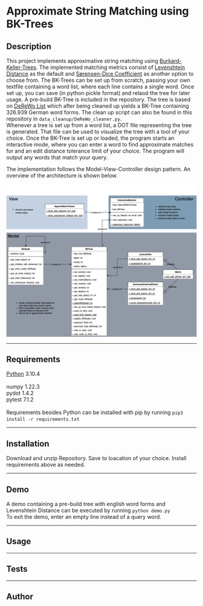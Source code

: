 # Approximate String Matching using BK-Trees



## Description

This project implements approximative string matching using [Burkard-Keller-Trees](https://en.wikipedia.org/wiki/BK-tree). The implemented matching metrics consist of [Levenshtein Distance](https://en.wikipedia.org/wiki/Levenshtein_distance) as the default and [Sørensen-Dice Coefficient](https://en.wikipedia.org/wiki/S%C3%B8rensen%E2%80%93Dice_coefficient) as another option to choose from. The BK-Trees can be set up from scratch, passing your own textfile containing a word list, where each line contains a single word. Once set up, you can save (in python pickle format) and relaod the tree for later usage. A pre-build BK-Tree is included in the repository. The tree is based on [DeReWo List](https://www.ids-mannheim.de/digspra/kl/projekte/methoden/derewo/) which after being cleaned up yields a BK-Tree containing 326.939 German word forms. The clean up script can also be found in this repository in ```data_cleanup/DeReWo_cleaner.py```.
\
Whenever a tree is set up from a word list, a DOT file representing the tree is generated. That file can be used to visualize the tree with a tool of your choice.
Once the BK-Tree is set up or loaded, the program starts an interactive mode, where you can enter a word to find approximate matches for and an edit distance tolerance limit of your choice. The program will output any words that match your query.

The implementation follows the Model-View-Controller design pattern. An overview of the architecture is shown below.


![Alt text](resources/ApproxMatching.png?raw=true "Approximate String Matching using BK-Trees in MVC design pattern.")

***
## Requirements
[Python](https://www.python.org/downloads/) 3.10.4
\
\
numpy 1.22.3\
pydot 1.4.2\
pytest 7.1.2\
\
Requirements besides Python can be installed with pip by running
```pip3 install -r requirements.txt```
***
## Installation
Download and unzip Repository. Save to loacation of your choice. Install requirements above as needed. 
***
## Demo
A demo containing a pre-build tree with english word forms and Levenshtein Distance can be executed by running
```python demo.py```
\
To exit the demo, enter an empty line instead of a query word.
***
## Usage
***
## Tests
***
## Author
